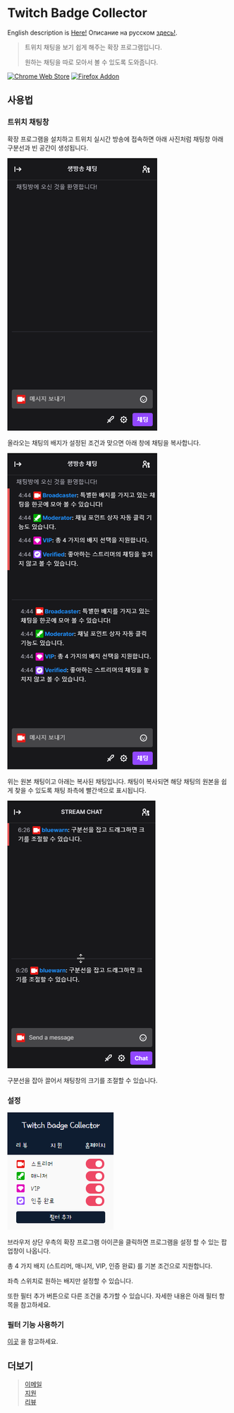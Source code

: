 # Twitch Badge Collector

English description is [Here!](https://tbc.bluewarn.dev/README_en.html)
Описание на русском [здесь!](https://tbc.bluewarn.dev/README_ru.html).

> 트위치 채팅을 보기 쉽게 해주는 확장 프로그램입니다.
> 
> 원하는 채팅을 따로 모아서 볼 수 있도록 도와줍니다.

[![Chrome Web Store](https://storage.googleapis.com/web-dev-uploads/image/WlD8wC6g8khYWPJUsQceQkhXSlv1/UV4C4ybeBTsZt43U4xis.png)](https://chrome.google.com/webstore/detail/twitch-badge-collector/gnkpenemgdhdckabddlbcjlhplmhlhoj)
[![Firefox Addon](https://ffp4g1ylyit3jdyti1hqcvtb-wpengine.netdna-ssl.com/addons/files/2015/11/get-the-addon.png)](https://addons.mozilla.org/ko/firefox/addon/twitch-badge-collector/)

## 사용법

### 트위치 채팅창
확장 프로그램을 설치하고 트위치 실시간 방송에 접속하면 아래 사진처럼 채팅창 아래 구분선과 빈 공간이 생성됩니다.

![screenshot_1](./screenshot/ko/chat_room_example.png)

올라오는 채팅의 배지가 설정된 조건과 맞으면 아래 창에 채팅을 복사합니다.

![screenshot_2](./screenshot/ko/chat_room_example_2.png)

위는 원본 채팅이고 아래는 복사된 채팅입니다.
채팅이 복사되면 해당 채팅의 원본을 쉽게 찾을 수 있도록 채팅 좌측에 빨간색으로 표시됩니다.

![screenshot_drag](./screenshot/ko/drag.webp)

구분선을 잡아 끌어서 채팅창의 크기를 조절할 수 있습니다.

### 설정
![screenshot_3](./screenshot/ko/popup.png)

브라우저 상단 우측의 확장 프로그램 아이콘을 클릭하면 프로그램을 설정 할 수 있는 팝업창이 나옵니다.<br>

총 4 가지 배지 (스트리머, 매니저, VIP, 인증 완료) 를 기본 조건으로 지원합니다.

좌측 스위치로 원하는 배지만 설정할 수 있습니다.

또한 필터 추가 버튼으로 다른 조건을 추가할 수 있습니다. 자세한 내용은 아래 필터 항목을 참고하세요.

### 필터 기능 사용하기
[이곳](https://tbc.bluewarn.dev/F_README.html) 을 참고하세요.

## 더보기

> [이메일](mailto:n5lp97@gmail.com)<br>
> [지원](https://chrome.google.com/webstore/detail/twitch-badge-collector/gnkpenemgdhdckabddlbcjlhplmhlhoj/support)<br>
> [리뷰](https://chrome.google.com/webstore/detail/twitch-badge-collector/gnkpenemgdhdckabddlbcjlhplmhlhoj/reviews)


